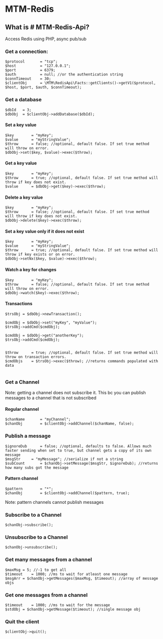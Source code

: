 # MTM-Redis

## What is # MTM-Redis-Api?

Access Redis using PHP, async pub/sub

### Get a connection:

```
$protocol		= "tcp";
$host			= "127.0.0.1";
$port			= 6379;
$auth			= null; //or the authentication string
$connTimeout	= 30;
$clientObj		= \MTM\RedisApi\Facts::getClients()->getV1($protocol, $host, $port, $auth, $connTimeout);
```

### Get a database

```
$dbId	= 3;
$dbObj	= $clientObj->addDatabase($dbId);
```

#### Set a key value

```
$key		= "myKey";
$value		= "myStringValue";
$throw		= false; //optional, default false. If set true method will throw on error.
$dbObj->set($key, $value)->exec($throw);

```

#### Get a key value

```
$key		= "myKey";
$throw		= true; //optional, default false. If set true method will throw if key does not exist.
$value		= $dbObj->get($key)->exec($throw);

```

#### Delete a key value

```
$key		= "myKey";
$throw		= false; //optional, default false. If set true method will throw if key does not exist.
$dbObj->delete($key)->exec($throw);

```


#### Set a key value only if it does not exist

```
$key		= "myKey";
$value		= "myStringValue";
$throw		= true; //optional, default false. If set true method will throw if key exists or on error.
$dbObj->setNx($key, $value)->exec($throw);

```

#### Watch a key for changes

```
$key		= "myKey";
$throw		= false; //optional, default false. If set true method will throw on error.
$dbObj->watch($key)->exec($throw);

```

#### Transactions

```
$trsObj	= $dbObj->newTransaction();

$cmdObj	= $dbObj->set("myKey", "myValue");
$trsObj->addCmd($cmdObj);
			
$cmdObj	= $dbObj->get("anotherKey");
$trsObj->addCmd($cmdObj);
		
		
$throw		= true; //optional, default false. If set true method will throw on transaction errors.	
$cmdObjs	= $trsObj->exec($throw); //returns commands populated with data
			

```



### Get a Channel

Note: getting a channel does not subscribe it. This bc you can publish messages to a channel that is not subscribed

#### Regular channel

```
$chanName		= "myChannel";
$chanObj		= $clientObj->addChannel($chanName, false);

```

### Publish a message

```
$ignoreDub		= false; //optional, defaults to false. Allows much faster sending when set to true, but channel gets a copy of its own message
$msgStr		= "myMessage"; //serialize if not a string
$subCount		= $chanObj->setMessage($msgStr, $ignoreDub); //returns how many subs got the message
```


#### Pattern channel

```
$pattern		= "*";
$chanObj		= $clientObj->addChannel($pattern, true);

```
Note: pattern channels cannot publish messages



### Subscribe to a Channel

```
$chanObj->subscribe();

```

### Unsubscribe to a Channel

```
$chanObj->unsubscribe();

```

### Get many messages from a channel

```
$maxMsg	= 5; //-1 to get all
$timeout	= 1000; //ms to wait for atleast one message
$msgArr	= $chanObj->getMessages($maxMsg, $timeout); //array of message objs
```

### Get one messages from a channel

```
$timeout	= 1000; //ms to wait for the message
$stdObj	= $chanObj->getMessage($timeout); //single message obj
```

### Quit the client

```
$clientObj->quit();
```





